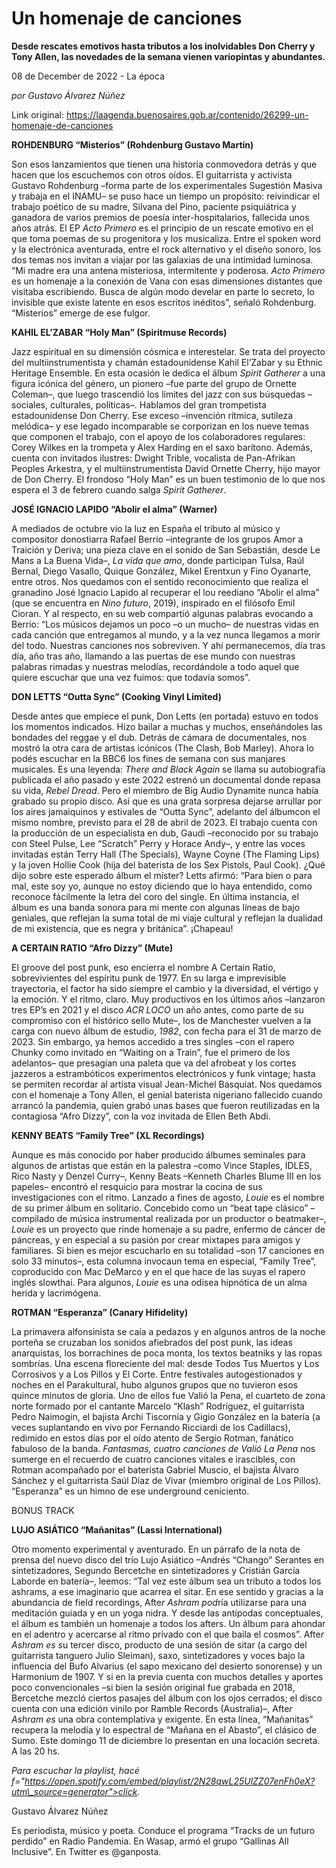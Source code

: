 # Un homenaje de canciones

**Desde rescates emotivos hasta tributos a los inolvidables Don Cherry y Tony Allen, las novedades de la semana vienen variopintas y abundantes.**

08 de December de 2022 - La época

_por Gustavo Álvarez Núñez_

Link original: https://laagenda.buenosaires.gob.ar/contenido/26299-un-homenaje-de-canciones



**ROHDENBURG “Misterios” (Rohdenburg Gustavo Martín)**




Son esos lanzamientos que tienen una historia conmovedora detrás y que hacen que los escuchemos con otros oídos. El guitarrista y activista Gustavo Rohdenburg –forma parte de los experimentales Sugestión Masiva y trabaja en el INAMU– se puso hace un tiempo un propósito: reivindicar el trabajo poético de su madre, Silvana del Pino, paciente psiquiátrica y ganadora de varios premios de poesía inter-hospitalarios, fallecida unos años atrás. El EP *Acto Primero* es el principio de un rescate emotivo en el que toma poemas de su progenitora y los musicaliza. Entre el spoken word y la electrónica aventurada, entre el rock alternativo y el diseño sonoro, los dos temas nos invitan a viajar por las galaxias de una intimidad luminosa. “Mi madre era una antena misteriosa, intermitente y poderosa. *Acto Primero* es un homenaje a la conexión de Vana con esas dimensiones distantes que visitaba escribiendo. Busca de algún modo develar en parte lo secreto, lo invisible que existe latente en esos escritos inéditos”, señaló Rohdenburg. “Misterios” emerge de ese fulgor.




**KAHIL EL’ZABAR “Holy Man” (Spiritmuse Records)**




Jazz espiritual en su dimensión cósmica e interestelar. Se trata del proyecto del multiinstrumentista y chamán estadounidense Kahil El’Zabar y su Ethnic Heritage Ensemble. En esta ocasión le dedica el álbum *Spirit Gatherer* a una figura icónica del género, un pionero –fue parte del grupo de Ornette Coleman–, que luego trascendió los límites del jazz con sus búsquedas –sociales, culturales, políticas–. Hablamos del gran trompetista estadounidense Don Cherry. Ese exceso –invención rítmica, sutileza melódica– y ese legado incomparable se corporizan en los nueve temas que componen el trabajo, con el apoyo de los colaboradores regulares: Corey Wilkes en la trompeta y Alex Harding en el saxo barítono. Además, cuenta con invitados ilustres: Dwight Trible, vocalista de Pan-Afrikan Peoples Arkestra, y el multiinstrumentista David Ornette Cherry, hijo mayor de Don Cherry. El frondoso “Holy Man” es un buen testimonio de lo que nos espera el 3 de febrero cuando salga *Spirit Gatherer*.




**JOSÉ IGNACIO LAPIDO “Abolir el alma” (Warner)**




A mediados de octubre vio la luz en España el tributo al músico y compositor donostiarra Rafael Berrio –integrante de los grupos Amor a Traición y Deriva; una pieza clave en el sonido de San Sebastián, desde Le Mans a La Buena Vida–, *La vida que amo*, donde participan Tulsa, Raúl Bernal, Diego Vasallo, Quique González, Mikel Erentxun y Fino Oyanarte, entre otros. Nos quedamos con el sentido reconocimiento que realiza el granadino José Ignacio Lapido al recuperar el lou reediano “Abolir el alma” (que se encuentra en *Nino futuro*, 2019), inspirado en el filósofo Emil Cioran. Y al respecto, en su web compartió algunas palabras evocando a Berrio: “Los músicos dejamos un poco –o un mucho– de nuestras vidas en cada canción que entregamos al mundo, y a la vez nunca llegamos a morir del todo. Nuestras canciones nos sobreviven. Y ahí permanecemos, día tras día, año tras año, llamando a las puertas de ese mundo con nuestras palabras rimadas y nuestras melodías, recordándole a todo aquel que quiere escuchar que una vez fuimos: que todavía somos”.




**DON LETTS “Outta Sync” (Cooking Vinyl Limited)**




Desde antes que empiece el punk, Don Letts (en portada) estuvo en todos los momentos indicados. Hizo bailar a muchas y muchos, enseñándoles las bondades del reggae y el dub. Detrás de cámara de documentales, nos mostró la otra cara de artistas icónicos (The Clash, Bob Marley). Ahora lo podés escuchar en la BBC6 los fines de semana con sus manjares musicales. Es una leyenda: *There and Black Again* se llama su autobiografía publicada el año pasado y este 2022 estrenó un documental donde repasa su vida, *Rebel Dread*. Pero el miembro de Big Audio Dynamite nunca había grabado su propio disco. Así que es una grata sorpresa dejarse arrullar por los aires jamaiquinos y estivales de “Outta Sync”, adelanto del álbumcon el mismo nombre, previsto para el 28 de abril de 2023. El trabajo cuenta con la producción de un especialista en dub, Gaudi –reconocido por su trabajo con Steel Pulse, Lee “Scratch” Perry y Horace Andy–, y entre las voces invitadas están Terry Hall (The Specials), Wayne Coyne (The Flaming Lips) y la joven Hollie Cook (hija del baterista de los Sex Pistols, Paul Cook). ¿Qué dijo sobre este esperado álbum el míster? Letts afirmó: “Para bien o para mal, este soy yo, aunque no estoy diciendo que lo haya entendido, como reconoce fácilmente la letra del coro del single. En última instancia, el álbum es una banda sonora para mi mente con algunas líneas de bajo geniales, que reflejan la suma total de mi viaje cultural y reflejan la dualidad de mi existencia, que es negra y británica”. ¡Chapeau!




**A CERTAIN RATIO “Afro Dizzy” (Mute)**




El groove del post punk, eso encierra el nombre A Certain Ratio, sobrevivientes del espíritu punk de 1977. En su larga e imprevisible trayectoria, el factor ha sido siempre el cambio y la diversidad, el vértigo y la emoción. Y el ritmo, claro. Muy productivos en los últimos años –lanzaron tres EP’s en 2021 y el disco *ACR LOCO* un año antes, como parte de su compromiso con el histórico sello Mute–, los de Manchester vuelven a la carga con nuevo álbum de estudio, *1982*, con fecha para el 31 de marzo de 2023. Sin embargo, ya hemos accedido a tres singles –con el rapero Chunky como invitado en “Waiting on a Train”, fue el primero de los adelantos– que presagian una paleta que va del afrobeat y los cortes jazzeros a estrambóticos experimentos electrónicos y funk vintage; hasta se permiten recordar al artista visual Jean-Michel Basquiat. Nos quedamos con el homenaje a Tony Allen, el genial baterista nigeriano fallecido cuando arrancó la pandemia, quien grabó unas bases que fueron reutilizadas en la contagiosa “Afro Dizzy”, con la voz invitada de Ellen Beth Abdi.




**KENNY BEATS “Family Tree” (XL Recordings)**




Aunque es más conocido por haber producido álbumes seminales para algunos de artistas que están en la palestra –como Vince Staples, IDLES, Rico Nasty y Denzel Curry–, Kenny Beats –Kenneth Charles Blume III en los papeles– encontró el resquicio para mostrar la cocina de sus investigaciones con el ritmo. Lanzado a fines de agosto, *Louie* es el nombre de su primer álbum en solitario. Concebido como un “beat tape clásico” –compilado de música instrumental realizada por un productor o beatmaker–, *Louie* es un proyecto que rinde homenaje a su padre, enfermo de cáncer de páncreas, y en especial a su pasión por crear mixtapes para amigos y familiares. Si bien es mejor escucharlo en su totalidad –son 17 canciones en solo 33 minutos–, esta columna invocaun tema en especial, “Family Tree”, coproducido con Mac DeMarco y en el que hace de las suyas el rapero inglés slowthai. Para algunos, *Louie* es una odisea hipnótica de un alma herida y lacrimógena.




**ROTMAN “Esperanza” (Canary Hifidelity)**




La primavera alfonsinista se caía a pedazos y en algunos antros de la noche porteña se cruzaban los sonidos afiebrados del post punk, las ideas anarquistas, los borrachines de poca monta, los textos beatniks y las ropas sombrías. Una escena floreciente del mal: desde Todos Tus Muertos y Los Corrosivos y a Los Pillos y El Corte. Entre festivales autogestionados y noches en el Parakultural, hubo algunos grupos que no tuvieron esos quince minutos de gloria. Uno de ellos fue Valió la Pena, el cuarteto de zona norte formado por el cantante Marcelo “Klash” Rodríguez, el guitarrista Pedro Naimogin, el bajista Archi Tiscornia y Gigio González en la batería (a veces suplantando en vivo por Fernando Ricciardi de los Cadillacs), redimido en estos días por el oído atento de Sergio Rotman, fanático fabuloso de la banda. *Fantasmas, cuatro canciones de Valió La Pena* nos sumerge en el recuerdo de cuatro canciones vitales e irascibles, con Rotman acompañado por el baterista Gabriel Muscio, el bajista Álvaro Sánchez y el guitarrista Saúl Díaz de Vivar (miembro original de Los Pillos). “Esperanza” es un himno de ese underground ceniciento.




BONUS TRACK




**LUJO ASIÁTICO “Mañanitas” (Lassi International)**




Otro momento experimental y aventurado. En un párrafo de la nota de prensa del nuevo disco del trío Lujo Asiático –Andrés “Chango” Serantes en sintetizadores, Segundo Bercetche en sintetizadores y Cristián García Laborde en batería–, leemos: “Tal vez este álbum sea un tributo a todos los ashrams, a ese imaginario que acarrea el sitar. En ese sentido y gracias a la abundancia de field recordings, Afte*r Ashram pod*ría utilizarse para una meditación guiada y en un yoga nidra. Y desde las antípodas conceptuales, el álbum es también un homenaje a todos los afters. Un álbum para ahondar en el adentro y acercarse al ritmo privado con el que baila el cosmos”. Afte*r Ashram es s*u tercer disco, producto de una sesión de sitar (a cargo del guitarrista tanguero Julio Sleiman), saxo, sintetizadores y voces bajo la influencia del Bufo Alvarius (el sapo mexicano del desierto sonorense) y un Harmonium de 1907. Y si en la previa cuenta con muchos detalles y aportes poco convencionales –si bien la sesión original fue grabada en 2018, Bercetche mezcló ciertos pasajes del álbum con los ojos cerrados; el disco cuenta con una edición vinilo por Ramble Records (Australia)–, Afte*r Ashram es* una obra contemplativa y exigente. En esta línea, “Mañanitas” recupera la melodía y lo espectral de “Mañana en el Abasto”, el clásico de Sumo. Este domingo 11 de diciembre lo presentan en una locación secreta. A las 20 hs.




*Para escuchar la playlist, hacé f="https://open.spotify.com/embed/playlist/2N28qwL25UlZZ07enFh0eX?utm\_source=generator">click.*



Gustavo Álvarez Núñez




Es periodista, músico y poeta. Conduce el programa “Tracks de un futuro perdido” en Radio Pandemia. En Wasap, armó el grupo “Gallinas All Inclusive”. En Twitter es @ganposta.




